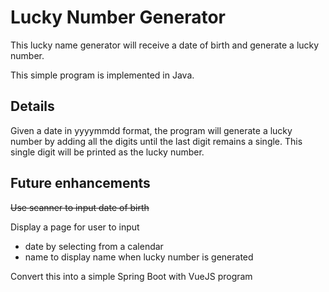 # Lucky Number Generator

This lucky name generator will receive a date of birth and generate a lucky number.

This simple program is implemented in Java.


## Details

Given a date in yyyymmdd format, the program will generate a lucky number by adding all the digits until the last digit remains a single.
This single digit will be printed as the lucky number.

## Future enhancements

~~Use scanner to input date of birth~~

Display a page for user to input
- date by selecting from a calendar
- name to display name when lucky number is generated

Convert this into a simple Spring Boot with VueJS program

